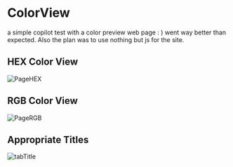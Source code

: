 # ColorView
a simple copilot test with a color preview web page : ) went way better than expected.
Also the plan was to use nothing but js for the site.


## HEX Color View
![PageHEX](https://cdn.discordapp.com/attachments/900002221188583474/916722018936827914/unknown.png)
## RGB Color View
![PageRGB](https://user-images.githubusercontent.com/56762784/144734540-8a23f90c-a730-4326-aef8-53e008c4f929.png)

## Appropriate Titles
![tabTitle](https://user-images.githubusercontent.com/56762784/144736336-59f3e0c6-3f3b-477c-85d5-a466a17add87.png)

